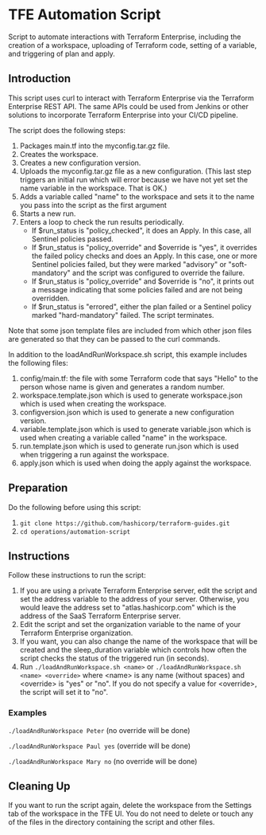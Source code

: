 # TFE Automation Script
Script to automate interactions with Terraform Enterprise, including the creation of a workspace, uploading of Terraform code, setting of a variable, and triggering of plan and apply.

## Introduction
This script uses curl to interact with Terraform Enterprise via the Terraform Enterprise REST API. The same APIs could be used from Jenkins or other solutions to incorporate Terraform Enterprise into your CI/CD pipeline.

The script does the following steps:
1. Packages main.tf into the myconfig.tar.gz file.
1. Creates the workspace.
1. Creates a new configuration version.
1. Uploads the myconfig.tar.gz file as a new configuration. (This last step triggers an initial run which will error because we have not yet set the name variable in the workspace.  That is OK.)
1. Adds a variable called "name" to the workspace and sets it to the name you pass into the script as the first argument
1. Starts a new run.
1. Enters a loop to check the run results periodically.
    - If $run_status is "policy_checked", it does an Apply. In this case, all Sentinel policies passed.
    - If $run_status is "policy_override" and $override is "yes", it overrides the failed policy checks and does an Apply. In this case, one or more Sentinel policies failed, but they were marked "advisory" or "soft-mandatory" and the script was configured to override the failure.
    - If $run_status is "policy_override" and $override is "no", it prints out a message indicating that some policies failed and are not being overridden.
    - If $run_status is "errored", either the plan failed or a Sentinel policy marked "hard-mandatory" failed. The script terminates.

Note that some json template files are included from which other json files are generated so that they can be passed to the curl commands.

In addition to the loadAndRunWorkspace.sh script, this example includes the following files:

1. config/main.tf: the file with some Terraform code that says "Hello" to the person whose name is given and generates a random number.
1. workspace.template.json which is used to generate workspace.json which is used when creating the workspace.
1. configversion.json which is used to generate a new configuration version.
1. variable.template.json which is used to generate variable.json which is used when creating a variable called "name" in the workspace.
1. run.template.json which is used to generate run.json which is used when triggering a run against the workspace.
1. apply.json which is used when doing the apply against the workspace.

## Preparation
Do the following before using this script:

1. `git clone https://github.com/hashicorp/terraform-guides.git`
1. `cd operations/automation-script`

## Instructions
Follow these instructions to run the script:

1. If you are using a private Terraform Enterprise server, edit the script and set the address variable to the address of your server. Otherwise, you would leave the address set to "atlas.hashicorp.com" which is the address of the SaaS Terraform Enterprise server.
1. Edit the script and set the organization variable to the name of your Terraform Enterprise organization.
1. If you want, you can also change the name of the workspace that will be created and the sleep_duration variable which controls how often the script checks the status of the triggered run (in seconds).
1. Run `./loadAndRunWorkspace.sh <name>` or `./loadAndRunWorkspace.sh <name> <override>` where \<name\> is any name (without spaces) and \<override\> is "yes" or "no". If you do not specify a value for \<override\>, the script will set it to "no".

### Examples
`./loadAndRunWorkspace Peter` (no override will be done)

`./loadAndRunWorkspace Paul yes` (override will be done)

`./loadAndRunWorkspace Mary no` (no override will be done)

## Cleaning Up
If you want to run the script again, delete the workspace from the Settings tab of the workspace in the TFE UI. You do not need to delete or touch any of the files in the directory containing the script and other files.
